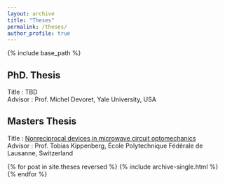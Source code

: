 ```yaml
---
layout: archive
title: "Theses"
permalink: /theses/
author_profile: true
---
```


{% include base_path %}
## PhD. Thesis
Title : TBD\
Advisor : Prof. Michel Devoret, Yale University, USA

## Masters Thesis
Title : [Nonreciprocal devices in microwave circuit optomechanics](/files/masters_thesis.pdf)\
Advisor : Prof. Tobias Kippenberg, École Polytechnique Fédérale de Lausanne, Switzerland

{% for post in site.theses reversed %}
  {% include archive-single.html %}
{% endfor %}
